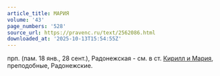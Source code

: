 ```yaml
---
article_title: МАРИЯ
volume: '43'
page_numbers: '528'
source_url: https://pravenc.ru/text/2562086.html
downloaded_at: '2025-10-13T15:54:55Z'
---
```


прп. (пам. 18 янв., 28 сент.), Радонежская - см. в ст. [Кирилл и Мария](<https://pravenc.ru/text/Кирилл и Мария.html>), преподобные, Радонежские.
